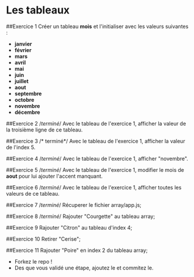 
# Les tableaux

##Exercice 1
Créer un tableau **mois** et l'initialiser avec les valeurs suivantes :
- **janvier**
- **février**
- **mars**
- **avril**
- **mai**
- **juin**
- **juillet**
- **aout**
- **septembre**
- **octobre**
- **novembre**
- **décembre**

##Exercice 2 /*terminé*/
Avec le tableau de l'exercice 1, afficher la valeur de la troisième ligne de ce tableau.

##Exercice 3 /* terminé*/
Avec le tableau de l'exercice  1, afficher la valeur de l'index 5.

##Exercice 4 /*terminé*/
Avec le tableau de l'exercice  1, afficher "novembre".

##Exercice 5 /*terminé*/
Avec le tableau de l'exercice 1, modifier le mois de **aout** pour lui ajouter l'accent manquant.

##Exercice 6 /*terminé*/
Avec le tableau de l'exercice 1, afficher toutes les valeurs de ce tableau.

##Exercice 7 /*terminé*/
Récuperer le fichier array/app.js;

##Exercice 8 /*terminé*/
Rajouter "Courgette" au tableau array;

##Exercice 9
Rajouter "Citron" au tableau d'index 4;

##Exercice 10
Retirer "Cerise";

##Exercice 11
Rajouter "Poire" en index 2 du tableau array;

* Forkez le repo !
* Des que vous validé une étape, ajoutez le et commitez le.
